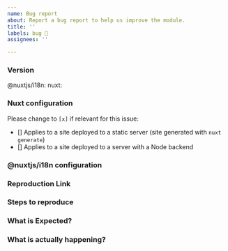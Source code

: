 ```yaml
---
name: Bug report
about: Report a bug report to help us improve the module.
title: ''
labels: bug 🐛
assignees: ''

---
```


### Version
@nuxtjs/i18n: <!-- ex: 1.0.0 -->
nuxt: <!-- ex: 2.0.0 -->

### Nuxt configuration

Please change to `[x]` if relevant for this issue:

 - [] Applies to a site deployed to a static server (site generated with `nuxt generate`)
 - [] Applies to a site deployed to a server with a Node backend

### @nuxtjs/i18n configuration
<!--
    If relevant, please include the configuration you are using for this module.
    For example:
```
i18n: {
    strategy: 'prefix',
    ...
}
```
-->

### Reproduction Link
<!--
    A minimal test case on codesandbox or in a repository that can be used to reproduce the bug.
    An example codesandbox that can be forked and used as a base can be found at:
    https://codesandbox.io/s/nuxt-nuxtjsi18n-base-template-2szv3
-->

### Steps to reproduce


### What is Expected?


### What is actually happening?
